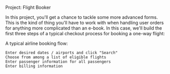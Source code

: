 Project: Flight Booker

In this project, you'll get a chance to tackle some more advanced forms. This is the kind of thing you'll have to work with when handling user orders for anything more complicated than an e-book. In this case, we'll build the first three steps of a typical checkout process for booking a one-way flight:

A typical airline booking flow:

    Enter desired dates / airports and click "Search"
    Choose from among a list of eligible flights
    Enter passenger information for all passengers
    Enter billing information
